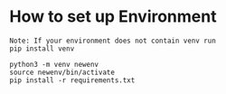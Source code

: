 # How to set up Environment

```
Note: If your environment does not contain venv run
pip install venv

python3 -m venv newenv 
source newenv/bin/activate  
pip install -r requirements.txt
```